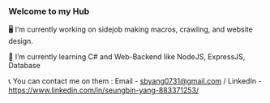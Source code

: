 ### Welcome to my Hub

<!--
**SeungBinYang/SeungBinYang** is a ✨ _special_ ✨ repository because its `README.md` (this file) appears on your GitHub profile.

Here are some ideas to get you started:

- 🔭 I’m currently working on ...
- 🌱 I’m currently learning ...
- 👯 I’m looking to collaborate on ...
- 🤔 I’m looking for help with ...
- 💬 Ask me about ...
- 📫 How to reach me: ...
- 😄 Pronouns: ...
- ⚡ Fun fact: ...
-->



🖥 I’m currently working on sidejob making macros, crawling, and website design.

🌱 I’m currently learning C# and Web-Backend like NodeJS, ExpressJS, Database

📞 You can contact me on them
: Email - sbyang0731@gmail.com / LinkedIn - https://www.linkedin.com/in/seungbin-yang-883371253/
